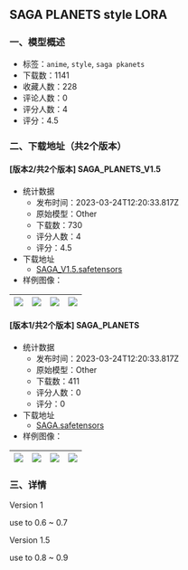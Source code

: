 ## SAGA PLANETS style LORA
### 一、模型概述

- 标签：`anime`, `style`, `saga pkanets`
- 下载数：1141
- 收藏人数：228
- 评论人数：0
- 评分人数：4
- 评分：4.5

### 二、下载地址（共2个版本）

#### [版本2/共2个版本] SAGA_PLANETS_V1.5

- 统计数据
  - 发布时间：2023-03-24T12:20:33.817Z
  - 原始模型：Other
  - 下载数：730
  - 评分人数：4
  - 评分：4.5
- 下载地址
  - [SAGA_V1.5.safetensors](https://civitai.com/api/download/models/28367)
- 样例图像：

| <img src="https://image.civitai.com/xG1nkqKTMzGDvpLrqFT7WA/7e310130-7d4b-4c98-3752-645c96147000/width=450/319253.jpeg" /> | <img src="https://image.civitai.com/xG1nkqKTMzGDvpLrqFT7WA/37df4a6d-8341-490a-0ae9-4c291eee1500/width=450/319252.jpeg" /> | <img src="https://image.civitai.com/xG1nkqKTMzGDvpLrqFT7WA/74f19195-f818-4546-2b31-34266ef74a00/width=450/319251.jpeg" /> | <img src="https://image.civitai.com/xG1nkqKTMzGDvpLrqFT7WA/ce0e3816-fc65-465f-31c3-6c43a4b9b200/width=450/319250.jpeg" /> |
| ---- | ---- | ---- | ---- |

#### [版本1/共2个版本] SAGA_PLANETS

- 统计数据
  - 发布时间：2023-03-24T12:20:33.817Z
  - 原始模型：Other
  - 下载数：411
  - 评分人数：0
  - 评分：0
- 下载地址
  - [SAGA.safetensors](https://civitai.com/api/download/models/15331)
- 样例图像：

| <img src="https://image.civitai.com/xG1nkqKTMzGDvpLrqFT7WA/406a0df3-8df6-4ddc-7b03-6b6507c6a400/width=450/152217.jpeg" /> | <img src="https://image.civitai.com/xG1nkqKTMzGDvpLrqFT7WA/32114378-152b-40f7-54d4-f5f133a3d200/width=450/152225.jpeg" /> | <img src="https://image.civitai.com/xG1nkqKTMzGDvpLrqFT7WA/6e210bb9-ac8b-47fb-dffb-171f51f0da00/width=450/152224.jpeg" /> | <img src="https://image.civitai.com/xG1nkqKTMzGDvpLrqFT7WA/250160a7-56e1-43a1-93c1-c1e05126df00/width=450/152223.jpeg" /> |
| ---- | ---- | ---- | ---- |


### 三、详情
<p>Version 1</p><p>use to 0.6 ~ 0.7</p><p></p><p></p><p></p><p></p><p></p><p>Version 1.5</p><p>use to 0.8 ~ 0.9</p>